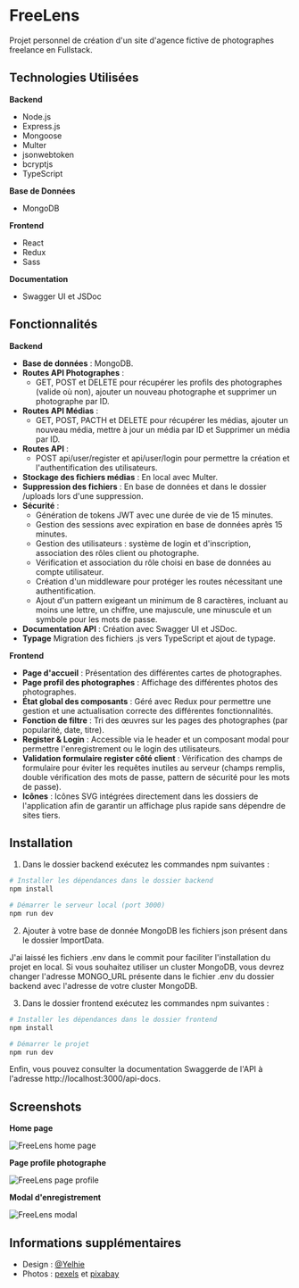 # FreeLens

Projet personnel de création d'un site d'agence fictive de photographes freelance en Fullstack.

## Technologies Utilisées

**Backend**

- Node.js
- Express.js
- Mongoose
- Multer
- jsonwebtoken
- bcryptjs
- TypeScript

**Base de Données**

- MongoDB

**Frontend**

- React
- Redux
- Sass

**Documentation**

- Swagger UI et JSDoc

## Fonctionnalités

**Backend**

- **Base de données** : MongoDB.
- **Routes API Photographes** :
  - GET, POST et DELETE pour récupérer les profils des photographes (valide où non), ajouter un nouveau photographe et supprimer un photographe par ID.
- **Routes API Médias** :
  - GET, POST, PACTH et DELETE pour récupérer les médias, ajouter un nouveau média, mettre à jour un média par ID et Supprimer un média par ID.
- **Routes API** :
  - POST api/user/register et api/user/login pour permettre la création et l'authentification des utilisateurs.
- **Stockage des fichiers médias** : En local avec Multer.
- **Suppression des fichiers** : En base de données et dans le dossier /uploads lors d'une suppression.
- **Sécurité** :
  - Génération de tokens JWT avec une durée de vie de 15 minutes.
  - Gestion des sessions avec expiration en base de données après 15 minutes.
  - Gestion des utilisateurs : système de login et d'inscription, association des rôles client ou photographe.
  - Vérification et association du rôle choisi en base de données au compte utilisateur.
  - Création d'un middleware pour protéger les routes nécessitant une authentification.
  - Ajout d'un pattern exigeant un minimum de 8 caractères, incluant au moins une lettre, un chiffre, une majuscule, une minuscule et un symbole pour les mots de passe.
- **Documentation API** : Création avec Swagger UI et JSDoc.
- **Typage** Migration des fichiers .js vers TypeScript et ajout de typage.

**Frontend**

- **Page d'accueil** : Présentation des différentes cartes de photographes.
- **Page profil des photographes** : Affichage des différentes photos des photographes.
- **État global des composants** : Géré avec Redux pour permettre une gestion et une actualisation correcte des différentes fonctionnalités.
- **Fonction de filtre** : Tri des œuvres sur les pages des photographes (par popularité, date, titre).
- **Register & Login** : Accessible via le header et un composant modal pour permettre l'enregistrement ou le login des utilisateurs.
- **Validation formulaire register côté client** : Vérification des champs de formulaire pour éviter les requêtes inutiles au serveur (champs remplis, double vérification des mots de passe, pattern de sécurité pour les mots de passe).
- **Icônes** : Icônes SVG intégrées directement dans les dossiers de l'application afin de garantir un affichage plus rapide sans dépendre de sites tiers.

## Installation

1. Dans le dossier backend exécutez les commandes npm suivantes :

```bash
# Installer les dépendances dans le dossier backend
npm install

# Démarrer le serveur local (port 3000)
npm run dev

```

2. Ajouter à votre base de donnée MongoDB les fichiers json présent dans le dossier ImportData.

J'ai laissé les fichiers .env dans le commit pour faciliter l'installation du projet en local. Si vous souhaitez utiliser un cluster MongoDB, vous devrez changer l'adresse MONGO_URL présente dans le fichier .env du dossier backend avec l'adresse de votre cluster MongoDB.

3. Dans le dossier frontend exécutez les commandes npm suivantes :

```bash
# Installer les dépendances dans le dossier frontend
npm install

# Démarrer le projet
npm run dev

```

Enfin, vous pouvez consulter la documentation Swaggerde de l'API à l'adresse http://localhost:3000/api-docs.

## Screenshots

**Home page**

![FreeLens home page](https://github.com/Yelhie/FreeLens/blob/master/screenshots/freelens_240501.jpg)

**Page profile photographe**

![FreeLens page profile](https://github.com/Yelhie/FreeLens/blob/master/screenshots/freelens_240503.jpg)

**Modal d'enregistrement**

![FreeLens modal](https://github.com/Yelhie/FreeLens/blob/master/screenshots/freelens_240526.jpg)

## Informations supplémentaires

- Design : [@Yelhie](https://github.com/Yelhie)
- Photos : [pexels](https://www.pexels.com/fr-fr/) et [pixabay](https://pixabay.com/fr/)
